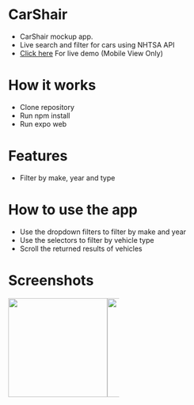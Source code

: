 # CarShair
* CarShair mockup app.
* Live search and filter for cars using NHTSA API
* [Click here](http://95.179.240.63:2020/) For live demo (Mobile View Only)

# How it works

* Clone repository
* Run npm install
* Run expo web

# Features

* Filter by make, year and type 

# How to use the app
* Use the dropdown filters to filter by make and year
* Use the selectors to filter by vehicle type
* Scroll the returned results of vehicles 

# Screenshots
<div style="display: flex">
  <img src="https://smart.brwskagroup.com:2323/public/uploads/carshair-screenshot-1.jpg" style="width: 200px"/>
  <div style="width: 24px"/>
  <img src="https://smart.brwskagroup.com:2323/public/uploads/carshair-screenshot-2.jpg" style="width: 200px"/>
</div>
